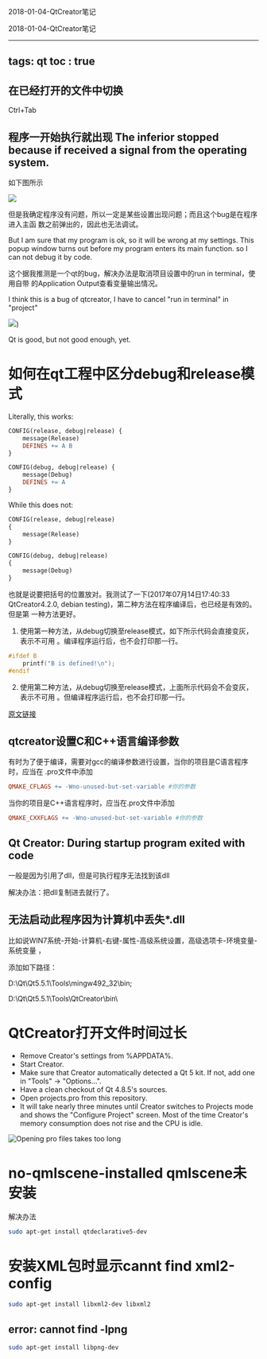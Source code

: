 2018-01-04-QtCreator笔记

2018-01-04-QtCreator笔记

---
tags: qt
toc : true
---

## 在已经打开的文件中切换

Ctrl+Tab 

## 程序一开始执行就出现 The inferior stopped because if received a signal from the operating system.

如下图所示

![](./pic/1490533009.png)

但是我确定程序没有问题，所以一定是某些设置出现问题；而且这个bug是在程序进入主函
数之前弹出的，因此也无法调试。

But I am sure that my program is ok, so it will be wrong at my settings. This
popup window turns out before my program enters its main function. so I can not
debug it by code.

这个据我推测是一个qt的bug，解决办法是取消项目设置中的run in terminal，使用自带
的Application Output查看变量输出情况。

I think this is a bug of qtcreator, I have to cancel "run in terminal" in
"project"

![](./pic/1490533253.png))

Qt is good, but not good enough, yet.

# 如何在qt工程中区分debug和release模式

Literally, this works:

```makefile
CONFIG(release, debug|release) {
    message(Release)
    DEFINES += A B
}

CONFIG(debug, debug|release) {
    message(Debug)
    DEFINES += A
}
```

While this does not:

```makefile
CONFIG(release, debug|release) 
{
    message(Release)
}

CONFIG(debug, debug|release) 
{
    message(Debug)
}
```

也就是说要把括号的位置放对。我测试了一下(2017年07月14日17:40:33
QtCreator4.2.0, debian testing)，第二种方法在程序编译后，也已经是有效的。但是第
一种方法更好。

1. 使用第一种方法，从debug切换至release模式，如下所示代码会直接变灰，表示不可用
   。编译程序运行后，也不会打印那一行。

```c
#ifdef B
    printf("B is defined!\n");
#endif
```

2. 使用第二种方法，从debug切换至release模式，上面所示代码会不会变灰，表示不可用
   。但编译程序运行后，也不会打印那一行。

[原文链接](https://stackoverflow.com/questions/19562591/qt-creator-config-debug-release-switches-does-not-work)

## qtcreator设置C和C++语言编译参数

有时为了便于编译，需要对gcc的编译参数进行设置，当你的项目是C语言程序时，应当在
.pro文件中添加

```makefile
QMAKE_CFLAGS += -Wno-unused-but-set-variable #你的参数
```

当你的项目是C++语言程序时，应当在.pro文件中添加

```makefile
QMAKE_CXXFLAGS += -Wno-unused-but-set-variable #你的参数
```

## Qt Creator: During startup program exited with code

一般是因为引用了dll，但是可执行程序无法找到该dll

解决办法：把dll复制进去就行了。

## 无法启动此程序因为计算机中丢失*.dll

比如说WIN7系统-开始-计算机-右键-属性-高级系统设置，高级选项卡-环境变量-系统变量
，

添加如下路径：

D:\Qt\Qt5.5.1\Tools\mingw492_32\bin;

D:\Qt\Qt5.5.1\Tools\QtCreator\bin\

# QtCreator打开文件时间过长 

- Remove Creator's settings from %APPDATA%.
- Start Creator.
- Make sure that Creator automatically detected a Qt 5 kit. If not, add one in "Tools" -> "Options...".
- Have a clean checkout of Qt 4.8.5's sources.
- Open projects.pro from this repository.
- It will take nearly three minutes until Creator switches to Projects mode and
 shows the "Configure Project" screen. Most of the time Creator's memory
 consumption does not rise and the CPU is idle.

![Opening pro files takes too long](https://bugreports.qt.io/browse/QTCREATORBUG-10733)

# no-qmlscene-installed qmlscene未安装

解决办法

```bash
sudo apt-get install qtdeclarative5-dev
```

# 安装XML包时显示cannt find xml2-config

```bash
sudo apt-get install libxml2-dev libxml2
```

## error: cannot find -lpng

```bash
sudo apt-get install libpng-dev
```
